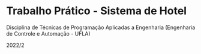 # Trabalho Prático - Sistema de Hotel
Disciplina de Técnicas de Programação Aplicadas a Engenharia (Engenharia de Controle e Automação - UFLA)

2022/2


